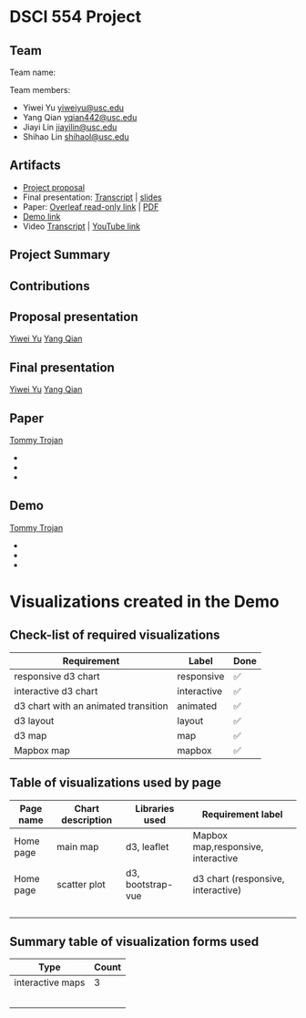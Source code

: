 # DSCI 554 Project

## Team

<!-- 🎒 Complete to include all the information requested. -->

Team name:

Team members:

- Yiwei Yu <yiweiyu@usc.edu>
- Yang Qian <yqian442@usc.edu>
- Jiayi Lin <jiayilin@usc.edu>
- Shihao Lin <shihaol@usc.edu>

## Artifacts

<!-- 🎒 Complete and ensure that all the links work! -->

- [Project proposal](https://docs.google.com/presentation/d/1-7nC_lOBGKLOxbGEptsl_2AOdqco8ZpVHB_w7wJiqSU/edit?usp=sharing)
- Final presentation: [Transcript](presentation/TRANSCRIPT.md) | [slides](presentation/presentation.pdf)
- Paper: [Overleaf read-only link](https://www.overleaf.com/read/btvmfhdyrbvk) | [PDF](paper/paper.pdf)
- [Demo link](demo/dist/)
- Video [Transcript](video/TRANSCRIPT.md) | [YouTube link]()


## Project Summary

<!-- 🎒 Add a project summary here in 250 words or less. -->

## Contributions

<!-- 🎒 Complete for each project member. -->

## Proposal presentation

[Yiwei Yu](mailto:yiweiyu@usc.edu)
[Yang Qian](mailto:yqain442@usc.edu)

## Final presentation

[Yiwei Yu](mailto:yiweiyu@usc.edu)
[Yang Qian](mailto:yqain442@usc.edu)



## Paper

[Tommy Trojan](mailto:tommy@usc.edu)

-
-
-

## Demo

[Tommy Trojan](mailto:tommy@usc.edu)

-
-
-

# Visualizations created in the Demo

## Check-list of required visualizations

<!-- 🎒 Complete the table using ✅ or ❌. -->

| Requirement                            | Label        | Done |
| -------------------------------------- | ------------ | ---- |
| responsive d3 chart                    | responsive   |  ✅  |
| interactive d3 chart                   | interactive  |  ✅  |
| d3 chart with an animated transition   | animated     |  ✅  |
| d3 layout                              | layout       |  ✅  |
| d3 map                                 | map          |  ✅  |
| Mapbox map                             | mapbox       |  ✅  |

## Table of visualizations used by page

<!-- 🎒 Complete the table using the Label of the required visualizations. -->

| Page name | Chart description | Libraries used | Requirement label |
| --------- | ----------------- | -------------- | ----------------- |
| Home page | main map          | d3, leaflet    | Mapbox map,responsive, interactive  |
| Home page | scatter plot      | d3, bootstrap-vue|  d3 chart (responsive, interactive)  |
|           |                   |                |                   |
|           |                   |                |                   |
|           |                   |                |                   |
|           |                   |                |                   |

## Summary table of visualization forms used

<!-- 🎒 Complete the table . -->

| Type             | Count |
| ---------------- | ----- |
| interactive maps | 3     |
|                  |       |
|                  |       |
|                  |       |
|                  |       |
|                  |       |
